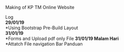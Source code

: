Making of KP TM Online Website

Log<br />
**29/01/19**<br />
  *Using Bootstrap Pre-Build Layout<br />
**31/01/19**<br />
  *Forms and Upload pdf only File
**31/01/19 Malam Hari**<br />
  *Attatch File navigation Bar Panduan
